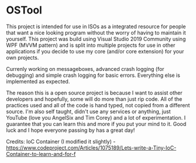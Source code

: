 # OSTool
This project is intended for use in ISOs as a integrated resource for people that want a nice looking program without the worry of having to maintain it yourself. This project was build using Visual Studio 2019 Community using WPF (MVVM pattern) and is split into multiple projects for use in other applications if you decide to use my core (and/or core extension) for your own projects.

Currenly working on messageboxes, advanced crash logging (for debugging) and simple crash logging for basic errors. Everything else is implemented as expected.

The reason this is a open source project is because I want to assist other developers and hopefully, some will do more than just rip code. All of the practices used and all of the code is hand typed, not copied from a different source. I'm also self taught, didn't use any services or anything, just YouTube (love you AngelSix and Tim Corey) and a lot of experimentation. I guarantee that you can learn this and more if you put your mind to it. Good luck and I hope everyone passing by has a great day!

Credits:
IoC Container (I modified it slightly) - https://www.codeproject.com/Articles/1075189/Lets-write-a-Tiny-IoC-Container-to-learn-and-for-f
